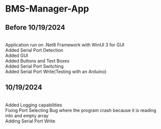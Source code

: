 # BMS-Manager-App

<h2>Before 10/19/2024</h2> <br/>
Application run on .Net8 Framework with WinUI 3 for GUI<br/>
Added Serial Port Detection<br/>
Added GUI<br/>
Added Buttons and Text Boxes<br/>
Added Serial Port Switching<br/>
Added Serial Port Write(Testing with an Arduino)<br/>
<h2>10/19/2024</h2><br/>
Added Logging capabilities<br/>
Fixing Port Selecting Bug where the program crash because it is reading into and empty array<br/>
Adding Serial Port Write<br/>
